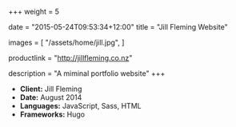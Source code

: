 +++
weight = 5

date = "2015-05-24T09:53:34+12:00"
title = "Jill Fleming Website"

images = [
    "/assets/home/jill.jpg",
]

productlink = "http://jillfleming.co.nz"

description = "A miminal portfolio website"
+++

- **Client:** Jill Fleming
- **Date:** August 2014
- **Languages:** JavaScript, Sass, HTML
- **Frameworks:** Hugo

